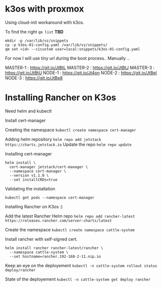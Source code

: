 # k3os with proxmox

Using cloud-init workaround with k3os.

To find the right <id> `qm list`
**TBD**
```
mkdir -p /var/lib/vz/snippets
cp -p k3os-01-config.yaml /var/lib/vz/snippets/
qm set <id> --cicustom user=local:snippets/k3os-01-config.yaml
```

For now I will use tiny url during the boot process.. Manually ..

MASTER-1 : https://git.io/JtBtL
MASTER-2 : https://git.io/JtBtJ
MASTER-3 : https://git.io/JtBtU
NODE-1 : https://git.io/Jt4pn
NODE-2 : https://git.io/JtBeI
NODE-3 : https://git.io/JtBe8

# Installing Rancher on K3os

Need helm and kubectl

Install cert-manager

Creating the namespace
`kubectl create namespace cert-manager`

Adding helm repository
`helm repo add jetstack https://charts.jetstack.io`
Update the repo
`helm repo update`

Installing cert-manager

```shell
helm install \
  cert-manager jetstack/cert-manager \
  --namespace cert-manager \
  --version v1.1.0 \
  --set installCRDs=true
```

Validating the installation

`kubectl get pods --namespace cert-manager`

Installing Rancher on K3os :)

Add the latest Rancher Helm repo
`helm repo add rancher-latest https://releases.rancher.com/server-charts/latest`

Create the namespace
`kubectl create namespace cattle-system`

Install rancher with self-signed cert.

```shell
helm install rancher rancher-latest/rancher \
  --namespace cattle-system \
  --set hostname=rancher.192-168-2-11.nip.io
```

Keep an eye on the deployement
`kubectl -n cattle-system rollout status deploy/rancher`

State of the deployement
`kubectl -n cattle-system get deploy rancher`